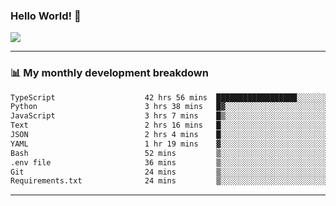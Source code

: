 ### Hello World! 👋

<a>
  <img align="center" src="https://github-readme-stats.vercel.app/api?username=megatunger&count_private=true&include_all_commits=true&bg_color=30,56CCF2,2F80ED&title_color=fff&text_color=fff" />
</a>

------
### 📊 My monthly development breakdown

<!--START_SECTION:waka-->

```txt
TypeScript                    42 hrs 56 mins  ██████████████████░░░░░░░   71.42 %
Python                        3 hrs 38 mins   █▓░░░░░░░░░░░░░░░░░░░░░░░   06.06 %
JavaScript                    3 hrs 7 mins    █▒░░░░░░░░░░░░░░░░░░░░░░░   05.20 %
Text                          2 hrs 16 mins   █░░░░░░░░░░░░░░░░░░░░░░░░   03.79 %
JSON                          2 hrs 4 mins    █░░░░░░░░░░░░░░░░░░░░░░░░   03.45 %
YAML                          1 hr 19 mins    ▓░░░░░░░░░░░░░░░░░░░░░░░░   02.21 %
Bash                          52 mins         ▒░░░░░░░░░░░░░░░░░░░░░░░░   01.45 %
.env file                     36 mins         ▒░░░░░░░░░░░░░░░░░░░░░░░░   01.00 %
Git                           24 mins         ▒░░░░░░░░░░░░░░░░░░░░░░░░   00.69 %
Requirements.txt              24 mins         ▒░░░░░░░░░░░░░░░░░░░░░░░░   00.67 %
```

<!--END_SECTION:waka-->

------

